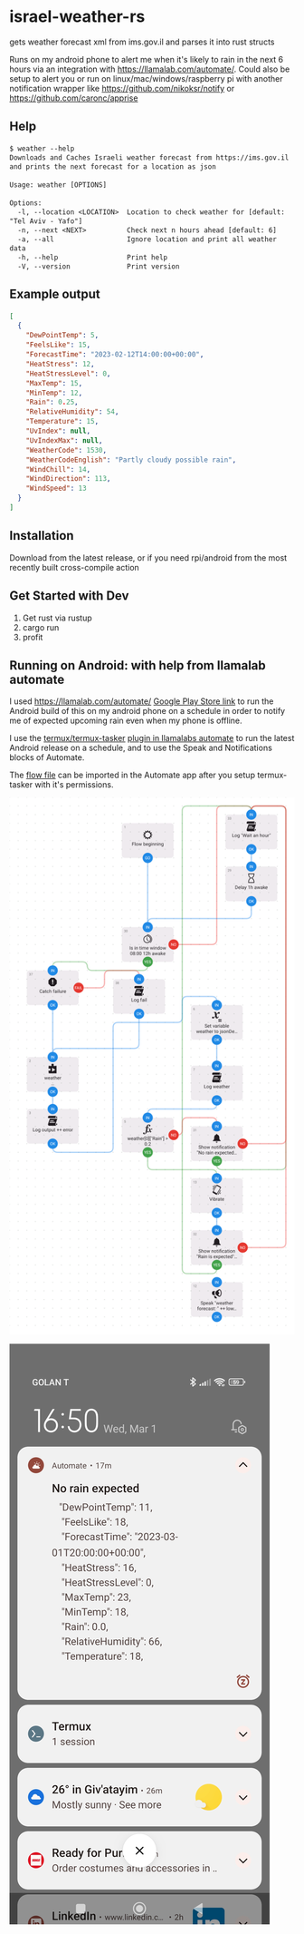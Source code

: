 # israel-weather-rs
gets weather forecast xml from ims.gov.il and parses it into rust structs

Runs on my android phone to alert me when it's likely to rain in the next 6 hours via an integration with https://llamalab.com/automate/. Could also be setup to alert you or run on linux/mac/windows/raspberry pi with another notification wrapper like https://github.com/nikoksr/notify or https://github.com/caronc/apprise

## Help
```
$ weather --help
Downloads and Caches Israeli weather forecast from https://ims.gov.il and prints the next forecast for a location as json

Usage: weather [OPTIONS]

Options:
  -l, --location <LOCATION>  Location to check weather for [default: "Tel Aviv - Yafo"]
  -n, --next <NEXT>          Check next n hours ahead [default: 6]
  -a, --all                  Ignore location and print all weather data
  -h, --help                 Print help
  -V, --version              Print version
```

## Example output
```json
[
  {
    "DewPointTemp": 5,
    "FeelsLike": 15,
    "ForecastTime": "2023-02-12T14:00:00+00:00",
    "HeatStress": 12,
    "HeatStressLevel": 0,
    "MaxTemp": 15,
    "MinTemp": 12,
    "Rain": 0.25,
    "RelativeHumidity": 54,
    "Temperature": 15,
    "UvIndex": null,
    "UvIndexMax": null,
    "WeatherCode": 1530,
    "WeatherCodeEnglish": "Partly cloudy possible rain",
    "WindChill": 14,
    "WindDirection": 113,
    "WindSpeed": 13
  }
]
```

## Installation
Download from the latest release, or if you need rpi/android from the most recently built cross-compile action

## Get Started with Dev
1. Get rust via rustup
1. cargo run
1. profit

## Running on Android: with help from llamalab automate
I used https://llamalab.com/automate/ [Google Play Store link](https://play.google.com/store/apps/details?id=com.llamalab.automate&referrer=utm_source%3Dhomepage) to run the Android build of this on my android phone on a schedule in order to notify me of expected upcoming rain even when my phone is offline.

I use the [termux/termux-tasker](https://github.com/termux/termux-tasker) [plugin in llamalabs automate](https://llamalab.com/automate/doc/block/plugin_setting.html) to run the latest Android release on a schedule, and to use the Speak and Notifications blocks of Automate.

The [flow file](./barakplasma_israel-weather-rs.flo) can be imported in the Automate app after you setup termux-tasker with it's permissions.

![flow-preview](./barakplasma-israel-weather-rs.png)

![notification-example](./Screenshot_2023-03-01-16-50-49-219_com.llamalab.automate.jpg)